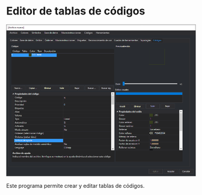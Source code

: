 # Editor de tablas de códigos

![Programa Editor de tablas de c&#xF3;digos](../../../.gitbook/assets/editordetablascodigos.png)

Este programa permite crear y editar tablas de códigos.

